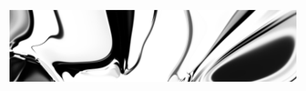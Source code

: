 [![neuralart][thumbnail]][link]

[thumbnail]: https://github.com/dstein64/dstein64/blob/neuralart_202101170434/neuralart-thumbnail.jpg?raw=true
[link]: https://github.com/dstein64/dstein64/blob/neuralart_202101170434/neuralart.png?raw=true
